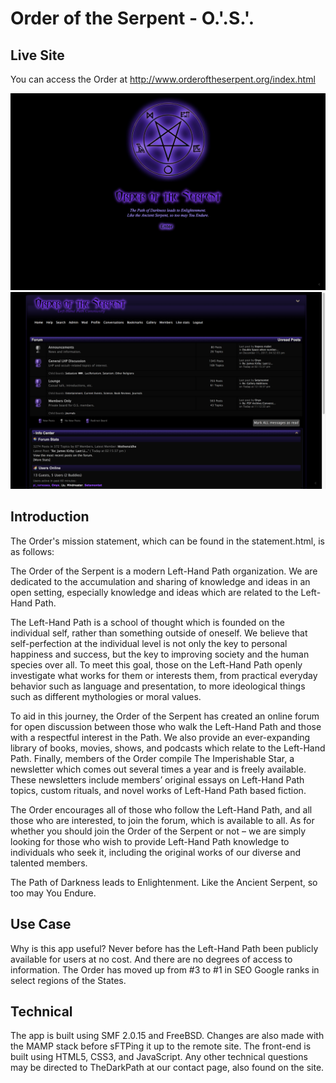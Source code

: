 # Order of the Serpent - O.'.S.'.

## Live Site
You can access the Order at http://www.orderoftheserpent.org/index.html

![Screenshots](./index.png)
![Screenshots](./forum.png)

## Introduction
The Order's mission statement, which can be found in the statement.html, is as follows:

The Order of the Serpent is a modern Left-Hand Path organization. We are dedicated to the accumulation and sharing of knowledge and ideas in an open setting, especially knowledge and ideas which are related to the Left-Hand Path.

The Left-Hand Path is a school of thought which is founded on the individual self, rather than something outside of oneself. We believe that self-perfection at the individual level is not only the key to personal happiness and success, but the key to improving society and the human species over all. To meet this goal, those on the Left-Hand Path openly investigate what works for them or interests them, from practical everyday behavior such as language and presentation, to more ideological things such as different mythologies or moral values.

To aid in this journey, the Order of the Serpent has created an online forum for open discussion between those who walk the Left-Hand Path and those with a respectful interest in the Path. We also provide an ever-expanding library of books, movies, shows, and podcasts which relate to the Left-Hand Path. Finally, members of the Order compile The Imperishable Star, a newsletter which comes out several times a year and is freely available. These newsletters include members’ original essays on Left-Hand Path topics, custom rituals, and novel works of Left-Hand Path based fiction.

The Order encourages all of those who follow the Left-Hand Path, and all those who are interested, to join the forum, which is available to all. As for whether you should join the Order of the Serpent or not – we are simply looking for those who wish to provide Left-Hand Path knowledge to individuals who seek it, including the original works of our diverse and talented members.

The Path of Darkness leads to Enlightenment.
Like the Ancient Serpent, so too may You Endure.

## Use Case
Why is this app useful? Never before has the Left-Hand Path been publicly available for users at no cost. And there are no degrees of access to information. The Order has moved up from #3 to #1 in SEO Google ranks in select regions of the States. 

## Technical
The app is built using SMF 2.0.15 and FreeBSD. Changes are also made with the MAMP stack before sFTPing it up to the remote site. The front-end is built using HTML5, CSS3, and JavaScript. Any other technical questions may be directed to TheDarkPath at our contact page, also found on the site.

